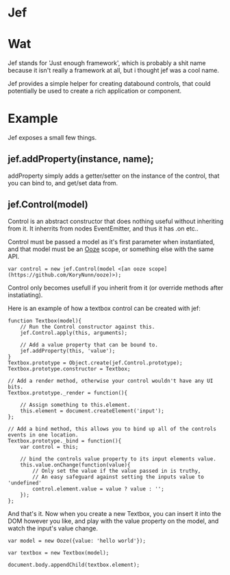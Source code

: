 Jef
===


# Wat

Jef stands for 'Just enough framework', which is probably a shit name because it isn't really a framework at all, but i thought jef was a cool name.

Jef provides a simple helper for creating databound controls, that could potentially be used to create a rich application or component.

# Example

Jef exposes a small few things.

## jef.addProperty(instance, name);

addProperty simply adds a getter/setter on the instance of the control, that you can bind to, and get/set data from.

## jef.Control(model)

Control is an abstract constructor that does nothing useful without inheriting from it. It inherrits from nodes EventEmitter, and thus it has .on etc..

Control must be passed a model as it's first parameter when instantiated, and that model must be an [Ooze](https://github.com/KoryNunn/ooze) scope, or something else with the same API.

    var control = new jef.Control(model <[an ooze scope](https://github.com/KoryNunn/ooze)>);

Control only becomes usefull if you inherit from it (or override methods after instatiating).

Here is an example of how a textbox control can be created with jef:

    function Textbox(model){
        // Run the Control constructor against this.
        jef.Control.apply(this, arguments);

        // Add a value property that can be bound to.
        jef.addProperty(this, 'value');
    }
    Textbox.prototype = Object.create(jef.Control.prototype);
    Textbox.prototype.constructor = Textbox;

    // Add a render method, otherwise your control wouldn't have any UI bits.
    Textbox.prototype._render = function(){

        // Assign something to this.element.
        this.element = document.createElement('input');
    };

    // Add a bind method, this allows you to bind up all of the controls events in one location.
    Textbox.prototype._bind = function(){
        var control = this;

        // bind the controls value property to its input elements value.
        this.value.onChange(function(value){
            // Only set the value if the value passed in is truthy,
            // An easy safeguard against setting the inputs value to 'undefined'
            control.element.value = value ? value : '';
        });
    };

And that's it. Now when you create a new Textbox, you can insert it into the DOM however you like, and play with the value property on the model, and watch the input's value change.

    var model = new Ooze({value: 'hello world'});

    var textbox = new Textbox(model);

    document.body.appendChild(textbox.element);

